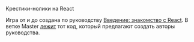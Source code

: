 Крестики-нолики на React

Игра от и до создана по руководству [Введение: знакомство с React](https://ru.reactjs.org/tutorial/tutorial.html).
В ветке Master [лежит](https://github.com/Idzanaagi/react__tick-tac-toe/blob/master/src/index.js) тот код, который предлагают создать авторы руководства.

